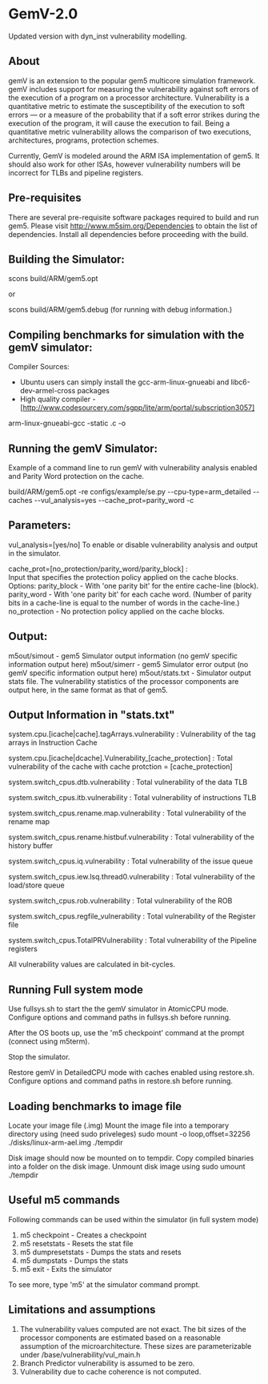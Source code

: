 # GemV-2.0
Updated version with dyn_inst vulnerability modelling.

About
-----
gemV is an extension to the popular gem5 multicore simulation framework. 
gemV includes support for measuring the vulnerability against soft errors 
of the execution of a program on a processor architecture. Vulnerability is 
a quantitative metric to estimate the susceptibility of the execution to 
soft errors — or a measure of the probability that if a soft error strikes 
during the execution of the program, it will cause the execution to fail. 
Being a quantitative metric vulnerability allows the comparison of two 
executions, architectures, programs, protection schemes.

Currently, GemV is modeled around the ARM ISA implementation of gem5. 
It should also work for other ISAs, however vulnerability numbers will 
be incorrect for TLBs and pipeline registers.

Pre-requisites
---------------

There are several pre-requisite software packages required to build and run gem5. 
Please visit http://www.m5sim.org/Dependencies to obtain the list of dependencies. 
Install all dependencies before proceeding with the build.


Building the Simulator:
-----------------------
scons build/ARM/gem5.opt  

or 

scons build/ARM/gem5.debug 	(for running with debug information.)


Compiling benchmarks for simulation with the gemV simulator:
-----------------------------------------------------------

Compiler Sources:
-  Ubuntu users can simply install the gcc-arm-linux-gnueabi and libc6-dev-armel-cross packages
-  High quality compiler - [http://www.codesourcery.com/sgpp/lite/arm/portal/subscription3057]

arm-linux-gnueabi-gcc -static <file name>.c -o <binary>


Running the gemV Simulator:
---------------------------

Example of a command line to run gemV with vulnerability analysis enabled and Parity Word protection on the cache.

build/ARM/gem5.opt -re configs/example/se.py --cpu-type=arm_detailed --caches --vul_analysis=yes 
--cache_prot=parity_word -c <Full path to binary> <benchmark command-line inputs>


Parameters:
-----------
vul_analysis=[yes/no] 
        To enable or disable vulnerability analysis and output in the simulator.

cache_prot=[no_protection/parity_word/parity_block]	:   
        Input that specifies the protection policy applied on the cache blocks.
	    Options:
		       parity_block 	- With 'one parity bit' for the entire cache-line (block).
		       parity_word  	- With 'one parity bit' for each cache word. (Number of parity 
                                  bits in a cache-line is equal to the number of words in the cache-line.)
		       no_protection	- No protection policy applied on the cache blocks.

Output:
-------
m5out/simout 	-	gem5 Simulator output information (no gemV specific information output here)
m5out/simerr	- 	gem5 Simulator error output (no gemV specific information output here)
m5out/stats.txt	-	Simulator output stats file. 
			The vulnerability statistics of the processor components are output here, in the same format as that of gem5.


Output Information in "stats.txt"
---------------------------------
system.cpu.[icache|cache].tagArrays.vulnerability :	Vulnerability of the tag arrays in Instruction Cache

system.cpu.[icache|dcache].Vulnerability_[cache_protection] : Total vulnerability of the cache with cache protction = [cache_protection]

system.switch_cpus.dtb.vulnerability : Total vulnerability of the data TLB

system.switch_cpus.itb.vulnerability : Total vulnerability of instructions TLB

system.switch_cpus.rename.map.vulnerability : Total vulnerability of the rename map

system.switch_cpus.rename.histbuf.vulnerability : Total vulnerability of the history buffer

system.switch_cpus.iq.vulnerability : Total vulnerability of the issue queue

system.switch_cpus.iew.lsq.thread0.vulnerability : Total vulnerability of the load/store queue

system.switch_cpus.rob.vulnerability : Total vulnerability of the ROB

system.switch_cpus.regfile_vulnerability : Total vulnerability of the Register file

system.switch_cpus.TotalPRVulnerability : Total vulnerability of the Pipeline registers

All vulnerability values are calculated in bit-cycles.

Running Full system mode
------------------------
Use fullsys.sh to start the the gemV simulator in AtomicCPU mode.
Configure options and command paths in fullsys.sh before running.

After the OS boots up, use the 'm5 checkpoint' command at the prompt (connect using m5term).

Stop the simulator.

Restore gemV in DetailedCPU mode with caches enabled using restore.sh.
Configure options and command paths in restore.sh before running.


Loading benchmarks to image file
--------------------------------
Locate your image file (.img)
Mount the image file into a temporary directory using (need sudo priveleges)
	sudo mount -o loop,offset=32256 ./disks/linux-arm-ael.img ./tempdir

Disk image should now be mounted on to tempdir.
Copy compiled binaries into a folder on the disk image.
Unmount disk image using
	sudo umount ./tempdir


Useful m5 commands
------------------
Following commands can be used within the simulator (in full system mode)

1. m5 checkpoint - Creates a checkpoint
2. m5 resetstats - Resets the stat file
3. m5 dumpresetstats - Dumps the stats and resets
4. m5 dumpstats - Dumps the stats
5. m5 exit - Exits the simulator

To see more, type 'm5' at the simulator command prompt.

Limitations and assumptions
---------------------------
1. The vulnerability values computed are not exact. The bit sizes of the processor components are
   estimated based on a reasonable assumption of the microarchitecture. These sizes are parameterizable 
   under /base/vulnerability/vul_main.h
2. Branch Predictor vulnerability is assumed to be zero.
3. Vulnerability due to cache coherence is not computed. 
